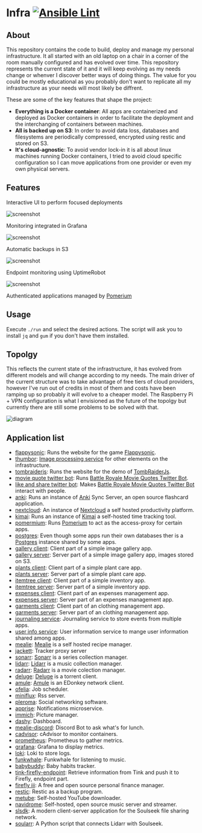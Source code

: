 # Infra [![Ansible Lint](https://github.com/namelivia/infra/actions/workflows/ansible-lint.yml/badge.svg)](https://github.com/namelivia/infra/actions/workflows/ansible-lint.yml)

## About

This repository contains the code to build, deploy and manage my personal infrastructure. It all started with an old laptop on a chair in a corner of the room manually configured and has evolved over time. This repository represents the current state of it and it will keep evolving as my needs change or whenver I discover better ways of doing things. The value for you could be mostly educational as you probably don't want to replicate all my infrastructure as your needs will most likely be diffrent.

These are some of the key features that shape the project:

 - **Everything is a Docker container**: All apps are containerized and deployed as Docker containers in order to facilitate the deployment and the interchanging of containers between machines.
 - **All is backed up on S3**: In order to avoid data loss, databases and filesystems are periodically compressed, encrypted using restic and stored on S3.
 - **It's cloud-agnostic**: To avoid vendor lock-in it is all about linux machines running Docker containers, I tried to avoid cloud specific configuration so I can move applications from one provider or even my own physical servers.

## Features

Interactive UI to perform focused deployments

![screenshot](https://github.com/namelivia/infra/assets/1571416/1dd7d73d-bbb7-4b4a-9892-1952ce3069dd)

Monitoring integrated in Grafana

![screenshot](https://github.com/namelivia/infra/assets/1571416/e22bf156-0fd5-466e-bcea-c9e0479bf42a)

Automatic backups in S3

![screenshot](https://user-images.githubusercontent.com/1571416/194699813-48a95656-7129-4d77-9409-66c51652efe3.png)

Endpoint monitoring using UptimeRobot

![screenshot](https://user-images.githubusercontent.com/1571416/194699867-1e3db96f-7181-4616-820e-1549bd6ca430.png)

Authenticated applications managed by [Pomerium](https://www.pomerium.com)

## Usage

Execute `./run` and select the desired actions. The script will ask you to install `jq` and `gum` if you don't have them installed.

## Topolgy

This reflects the current state of the infrastructure, it has evolved from different models and will change according to my needs. The main driver of the current structure was to take advantage of free tiers of cloud providers, however I've run out of credits in
most of them and costs have been ramping up so probably it will evolve to a cheaper model. The Raspberry Pi + VPN configuration is what I envisioned as the future of the topolgy but currently there are still some problems to be solved with that.

![diagram](https://github.com/user-attachments/assets/101acd39-d5b3-4b99-a127-f8247642aab2)

## Application list

- [flappysonic](https://github.com/namelivia/flappysonic/): Runs the website for the game [Flappysonic](https://flappysonic.namelivia.com).
- [thumbor](https://github.com/thumbor/thumbor): [Image processing service](thumbor.org) for other elements on the infrastructure.
- [tombraiderjs](https://github.com/namelivia/tomb-raider-js-demo-site): Runs the website for the demo of [TombRaiderJs](https://tombraiderjs.namelivia.com).
- [movie quote twitter bot](https://github.com/namelivia/movie-quote-twitter-bot/): Runs [Battle Royale Movie Quotes Twitter Bot](https://twitter.com/BRBot_en).
- [like and share twitter bot](https://github.com/namelivia/like-and-share-twitter-bot/): Makes [Battle Royale Movie Quotes Twitter Bot](https://twitter.com/BRBot_en) interact with people.
- [anki](https://github.com/ankicommunity/anki-sync-server): Runs an instance of [Anki](https://apps.ankiweb.net/) Sync Server, an open source flashcard application.
- [nextcloud](https://github.com/nextcloud/server): An instance of [Nextcloud](https://nextcloud.com/) a self hosted productivity platform.
- [kimai](https://github.com/kevinpapst/kimai2): Runs an instance of [Kimai](https://www.kimai.org/) a self-hosted time tracking tool.
- [pomermium](https://github.com/pomerium/pomerium): Runs [Pomerium](https://www.pomerium.com/) to act as the access-proxy for certain apps.
- [postgres](https://github.com/postgres/postgres): Even though some apps run their own databases ther is a [Postgres](https://www.postgresql.org/) instance shared by some apps.
- [gallery client](https://github.com/namelivia/gallery-client/): Client part of a simple image gallery app.
- [gallery server](https://github.com/namelivia/gallery-server/): Server part of a simple image gallery app, images stored on S3.
- [plants client](https://github.com/namelivia/plants-client/): Client part of a simple plant care app.
- [plants server](https://github.com/namelivia/plants-server/): Server part of a simple plant care app.
- [itemtree client](https://github.com/namelivia/itemtree-client/): Client part of a simple inventory app.
- [itemtree server](https://github.com/namelivia/itemtree-server/): Server part of a simple inventory app.
- [expenses client](https://github.com/namelivia/expenses-client/): Client part of an expenses management app.
- [expenses server](https://github.com/namelivia/expenses-server/): Server part of an expenses management app.
- [garments client](https://github.com/namelivia/garments-client/): Client part of an clothing management app.
- [garments server](https://github.com/namelivia/garments-server/): Server part of an clothing management app.
- [journaling service](https://github.com/namelivia/journaling-service/): Journaling service to store events from multiple apps.
- [user info service](https://github.com/namelivia/user-info-service): User information service to mange user information shared among apps.
- [mealie](https://github.com/hay-kot/mealie): [Mealie](https://hay-kot.github.io/mealie/) is a self hosted recipe manager.
- [jackett](https://github.com/Jackett/Jackett): Tracker proxy server
- [sonarr](https://github.com/Sonarr/Sonarr): [Sonarr](https://github.com/Sonarr/Sonarr) is a series collection manager.
- [lidarr](https://github.com/Lidarr/Lidarr): [Lidarr](https://github.com/Lidarr/Lidarr) is a music collection manager.
- [radarr](https://github.com/Radarr/Radarr): [Radarr](https://radarr.video/) is a movie colection manager.
- [deluge](https://github.com/deluge-torrent/deluge): [Deluge](https://deluge-torrent.org) is a torrent client.
- [amule](https://www.google.com/url?sa=t&rct=j&q=&esrc=s&source=web&cd=&cad=rja&uact=8&ved=2ahUKEwjsi-SShNP2AhUMMewKHRE3BawQFnoECAYQAQ&url=https%3A%2F%2Fgithub.com%2Famule-project%2Famule&usg=AOvVaw08pianVkOSDYC8tRsyaNgG): [Amule](https://www.amule.org/) is an EDonkey network client.
- [ofelia](https://github.com/mcuadros/ofelia): Job scheduler.
- [miniflux](https://github.com/miniflux/miniflux): Rss server.
- [pleroma](https://pleroma.social/): Social networking software.
- [apprise](https://github.com/caronc/apprise): Notifications microservice.
- [immich](https://github.com/immich-app/immich): Picture manager.
- [dashy](https://github.com/lissy93/dashy): Dashboard.
- [mealie-discord](https://github.com/namelivia/mealie-discord): Discord Bot to ask what's for lunch.
- [cadvisor](https://github.com/google/cadvisor): cAdvisor to monitor containers.
- [prometheus](https://github.com/prometheus/prometheus): Prometheus to gather metrics.
- [grafana](https://grafana.com/): Grafana to display metrics.
- [loki](https://grafana.com/oss/loki/): Loki to store logs.
- [funkwhale](https://funkwhale.audio/): Funkwhale for listening to music.
- [babybuddy](https://github.com/babybuddy/babybuddy): Baby habits tracker.
- [tink-firefly-endpoint](https://github.com/namelivia/tink-firefly-endpoint): Retrieve information from Tink and push it to Firefly, endpoint part.
- [firefly iii](https://www.firefly-iii.org/): A free and open source personal finance manager.
- [restic](https://restic.net): Restic as a backup program.
- [metube](https://github.com/alexta69/metube): Self-hosted YouTube downloader.
- [navidrome](https://www.navidrome.org/):  Self-hosted, open source music server and streamer.
- [slsdk](https://github.com/slskd/slskd/): A modern client-server application for the Soulseek file sharing network. 
- [soularr](https://soularr.net/): A Python script that connects Lidarr with Soulseek.
